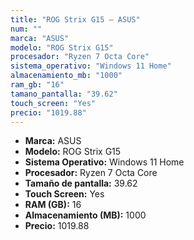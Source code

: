 ```yaml
---
title: "ROG Strix G15 — ASUS"
num: ""
marca: "ASUS"
modelo: "ROG Strix G15"
procesador: "Ryzen 7 Octa Core"
sistema_operativo: "Windows 11 Home"
almacenamiento_mb: "1000"
ram_gb: "16"
tamano_pantalla: "39.62"
touch_screen: "Yes"
precio: "1019.88"
---
```

<ul>
<li><strong>Marca:</strong> ASUS</li>
<li><strong>Modelo:</strong> ROG Strix G15</li>
<li><strong>Sistema Operativo:</strong> Windows 11 Home</li>
<li><strong>Procesador:</strong> Ryzen 7 Octa Core </li>
<li><strong>Tamaño de pantalla:</strong> 39.62</li>
<li><strong>Touch Screen:</strong> Yes</li>
<li><strong>RAM (GB):</strong> 16</li>
<li><strong>Almacenamiento (MB):</strong> 1000</li>
<li><strong>Precio:</strong> 1019.88</li>
</ul>